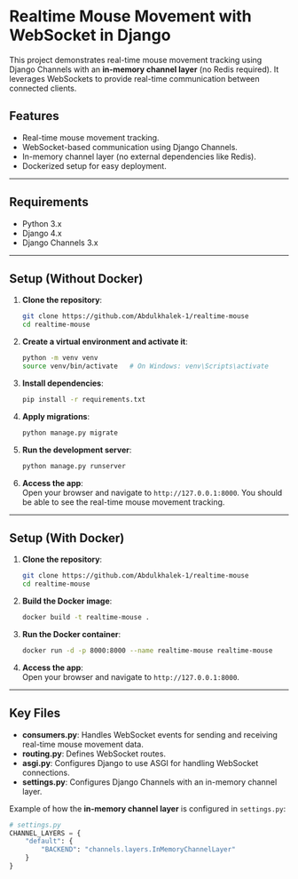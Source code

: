 # Realtime Mouse Movement with WebSocket in Django

This project demonstrates real-time mouse movement tracking using Django Channels with an **in-memory channel layer** (no Redis required). It leverages WebSockets to provide real-time communication between connected clients.

## Features
- Real-time mouse movement tracking.
- WebSocket-based communication using Django Channels.
- In-memory channel layer (no external dependencies like Redis).
- Dockerized setup for easy deployment.

---

## Requirements
- Python 3.x
- Django 4.x
- Django Channels 3.x

---

## Setup (Without Docker)

1. **Clone the repository**:
   ```bash
   git clone https://github.com/Abdulkhalek-1/realtime-mouse
   cd realtime-mouse
   ```

2. **Create a virtual environment and activate it**:
   ```bash
   python -m venv venv
   source venv/bin/activate   # On Windows: venv\Scripts\activate
   ```

3. **Install dependencies**:
   ```bash
   pip install -r requirements.txt
   ```

4. **Apply migrations**:
   ```bash
   python manage.py migrate
   ```

5. **Run the development server**:
   ```bash
   python manage.py runserver
   ```

6. **Access the app**:  
   Open your browser and navigate to `http://127.0.0.1:8000`. You should be able to see the real-time mouse movement tracking.

---

## Setup (With Docker)

1. **Clone the repository**:
   ```bash
   git clone https://github.com/Abdulkhalek-1/realtime-mouse
   cd realtime-mouse
   ```

2. **Build the Docker image**:
   ```bash
   docker build -t realtime-mouse .
   ```

3. **Run the Docker container**:
   ```bash
   docker run -d -p 8000:8000 --name realtime-mouse realtime-mouse
   ```

4. **Access the app**:  
   Open your browser and navigate to `http://127.0.0.1:8000`.

---

## Key Files

- **consumers.py**: Handles WebSocket events for sending and receiving real-time mouse movement data.
- **routing.py**: Defines WebSocket routes.
- **asgi.py**: Configures Django to use ASGI for handling WebSocket connections.
- **settings.py**: Configures Django Channels with an in-memory channel layer.

Example of how the **in-memory channel layer** is configured in `settings.py`:
```python
# settings.py
CHANNEL_LAYERS = {
    "default": {
        "BACKEND": "channels.layers.InMemoryChannelLayer"
    }
}
